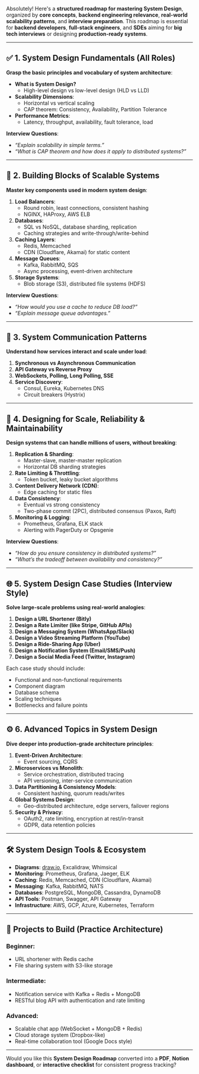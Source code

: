 Absolutely! Here's a **structured roadmap for mastering System Design**, organized by **core concepts**, **backend engineering relevance**, **real-world scalability patterns**, and **interview preparation**. This roadmap is essential for **backend developers**, **full-stack engineers**, and **SDEs** aiming for **big tech interviews** or designing **production-ready systems**.

---

## ✅ **1. System Design Fundamentals (All Roles)**  
**Grasp the basic principles and vocabulary of system architecture**:  
- **What is System Design?**
  - High-level design vs low-level design (HLD vs LLD)
- **Scalability Dimensions**:
  - Horizontal vs vertical scaling  
  - CAP theorem: Consistency, Availability, Partition Tolerance
- **Performance Metrics**:
  - Latency, throughput, availability, fault tolerance, load

**Interview Questions**:  
- *“Explain scalability in simple terms.”*  
- *“What is CAP theorem and how does it apply to distributed systems?”*

---

## 🧱 **2. Building Blocks of Scalable Systems**  
**Master key components used in modern system design**:  
1. **Load Balancers**:
   - Round robin, least connections, consistent hashing  
   - NGINX, HAProxy, AWS ELB
2. **Databases**:
   - SQL vs NoSQL, database sharding, replication  
   - Caching strategies and write-through/write-behind
3. **Caching Layers**:
   - Redis, Memcached  
   - CDN (Cloudflare, Akamai) for static content
4. **Message Queues**:
   - Kafka, RabbitMQ, SQS  
   - Async processing, event-driven architecture
5. **Storage Systems**:
   - Blob storage (S3), distributed file systems (HDFS)

**Interview Questions**:  
- *“How would you use a cache to reduce DB load?”*  
- *“Explain message queue advantages.”*

---

## 🔁 **3. System Communication Patterns**  
**Understand how services interact and scale under load**:  
1. **Synchronous vs Asynchronous Communication**  
2. **API Gateway vs Reverse Proxy**  
3. **WebSockets, Polling, Long Polling, SSE**  
4. **Service Discovery**:
   - Consul, Eureka, Kubernetes DNS  
   - Circuit breakers (Hystrix)

---

## 🧠 **4. Designing for Scale, Reliability & Maintainability**  
**Design systems that can handle millions of users, without breaking**:  
1. **Replication & Sharding**:
   - Master-slave, master-master replication  
   - Horizontal DB sharding strategies
2. **Rate Limiting & Throttling**:
   - Token bucket, leaky bucket algorithms
3. **Content Delivery Network (CDN)**:
   - Edge caching for static files
4. **Data Consistency**:
   - Eventual vs strong consistency  
   - Two-phase commit (2PC), distributed consensus (Paxos, Raft)
5. **Monitoring & Logging**:
   - Prometheus, Grafana, ELK stack  
   - Alerting with PagerDuty or Opsgenie

**Interview Questions**:  
- *“How do you ensure consistency in distributed systems?”*  
- *“What’s the tradeoff between availability and consistency?”*

---

## 🌐 **5. System Design Case Studies (Interview Style)**  
**Solve large-scale problems using real-world analogies**:  
1. **Design a URL Shortener (Bitly)**  
2. **Design a Rate Limiter (like Stripe, GitHub APIs)**  
3. **Design a Messaging System (WhatsApp/Slack)**  
4. **Design a Video Streaming Platform (YouTube)**  
5. **Design a Ride-Sharing App (Uber)**  
6. **Design a Notification System (Email/SMS/Push)**  
7. **Design a Social Media Feed (Twitter, Instagram)**

Each case study should include:  
- Functional and non-functional requirements  
- Component diagram  
- Database schema  
- Scaling techniques  
- Bottlenecks and failure points

---

## ⚙️ **6. Advanced Topics in System Design**  
**Dive deeper into production-grade architecture principles**:  
1. **Event-Driven Architecture**:
   - Event sourcing, CQRS
2. **Microservices vs Monolith**:
   - Service orchestration, distributed tracing  
   - API versioning, inter-service communication
3. **Data Partitioning & Consistency Models**:
   - Consistent hashing, quorum reads/writes
4. **Global Systems Design**:
   - Geo-distributed architecture, edge servers, failover regions
5. **Security & Privacy**:
   - OAuth2, rate limiting, encryption at rest/in-transit  
   - GDPR, data retention policies

---

## 🛠️ **System Design Tools & Ecosystem**
- **Diagrams**: [draw.io](https://draw.io), Excalidraw, Whimsical  
- **Monitoring**: Prometheus, Grafana, Jaeger, ELK  
- **Caching**: Redis, Memcached, CDN (Cloudflare, Akamai)  
- **Messaging**: Kafka, RabbitMQ, NATS  
- **Databases**: PostgreSQL, MongoDB, Cassandra, DynamoDB  
- **API Tools**: Postman, Swagger, API Gateway  
- **Infrastructure**: AWS, GCP, Azure, Kubernetes, Terraform

---

## 🚀 **Projects to Build (Practice Architecture)**
### Beginner:
- URL shortener with Redis cache  
- File sharing system with S3-like storage

### Intermediate:
- Notification service with Kafka + Redis + MongoDB  
- RESTful blog API with authentication and rate limiting

### Advanced:
- Scalable chat app (WebSocket + MongoDB + Redis)  
- Cloud storage system (Dropbox-like)  
- Real-time collaboration tool (Google Docs style)

---

Would you like this **System Design Roadmap** converted into a **PDF**, **Notion dashboard**, or **interactive checklist** for consistent progress tracking?